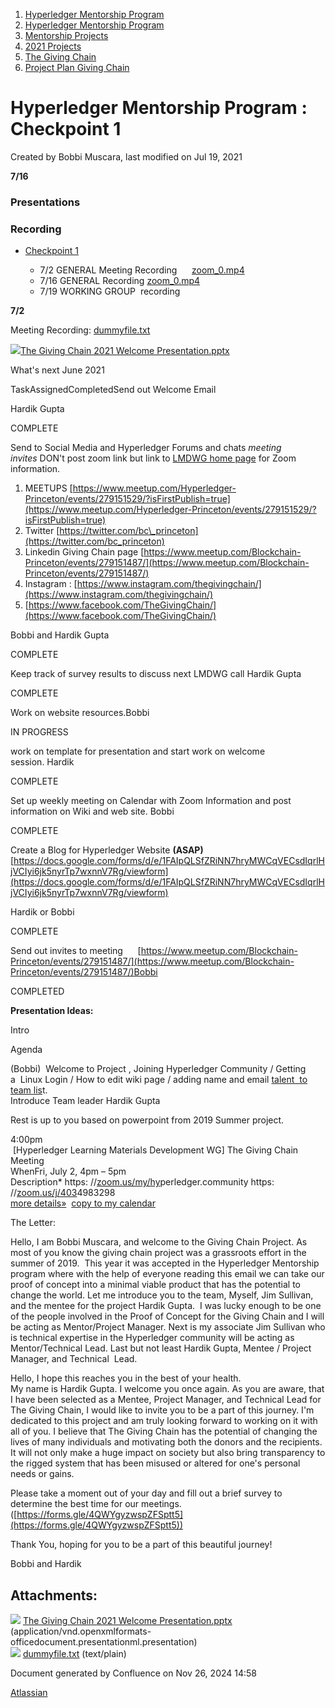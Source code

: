 1. [Hyperledger Mentorship Program](index.html)
2. [Hyperledger Mentorship Program](Hyperledger-Mentorship-Program_21954571.html)
3. [Mentorship Projects](Mentorship-Projects_21954604.html)
4. [2021 Projects](2021-Projects_21964295.html)
5. [The Giving Chain](The-Giving-Chain_21957087.html)
6. [Project Plan Giving Chain](Project-Plan-Giving-Chain_21964753.html)

# Hyperledger Mentorship Program : Checkpoint 1

Created by Bobbi Muscara, last modified on Jul 19, 2021

**7/16**

### Presentations

### Recording

- [Checkpoint 1](https://lf-hyperledger.atlassian.net/wiki/display/INTERN/Checkpoint+1)
  
  - 7/2 GENERAL Meeting Recording      [zoom\_0.mp4](https://lf-hyperledger.atlassian.net/wiki/download/attachments/18710530/zoom_0.mp4?version=15&modificationDate=1626459416000&api=v2)
  - 7/16 GENERAL Recording [zoom\_0.mp4](https://lf-hyperledger.atlassian.net/wiki/download/attachments/18710530/zoom_0.mp4?version=15&modificationDate=1626459416000&api=v2)
  - 7/19 WORKING GROUP  recording

**7/2** 

Meeting Recording: [dummyfile.txt](#)

[![](attachments/thumbnails/21957713/21964894)](attachments/21957713/21964894.pptx)[The Giving Chain 2021 Welcome Presentation.pptx](attachments/21957713/21964894.pptx)

What's next June 2021

TaskAssignedCompletedSend out Welcome Email

Hardik Gupta

COMPLETE

Send to Social Media and Hyperledger Forums and chats *meeting invites* DON't post zoom link but link to [LMDWG home page](https://lf-hyperledger.atlassian.net/wiki/spaces/LMDWG/overview) for Zoom information. 

1. MEETUPS [https://www.meetup.com/Hyperledger-Princeton/events/279151529/?isFirstPublish=true](https://www.meetup.com/Hyperledger-Princeton/events/279151529/?isFirstPublish=true)
2. Twitter [https://twitter.com/bc\_princeton](https://twitter.com/bc_princeton)
3. Linkedin Giving Chain page [https://www.meetup.com/Blockchain-Princeton/events/279151487/](https://www.meetup.com/Blockchain-Princeton/events/279151487/)
4. Instagram : [https://www.instagram.com/thegivingchain/](https://www.instagram.com/thegivingchain/)
5. [https://www.facebook.com/TheGivingChain/](https://www.facebook.com/TheGivingChain/)

Bobbi and Hardik Gupta

COMPLETE

Keep track of survey results to discuss next LMDWG call Hardik Gupta

COMPLETE

Work on website resources.Bobbi

IN PROGRESS

work on template for presentation and start work on welcome  session. Hardik

COMPLETE

Set up weekly meeting on Calendar with Zoom Information and post information on Wiki and web site. Bobbi

COMPLETE

Create a Blog for Hyperledger Website **(ASAP)**  
[https://docs.google.com/forms/d/e/1FAIpQLSfZRiNN7hryMWCqVECsdIqrlHjVCIyi6jk5nyrTp7wxnnV7Rg/viewform](https://docs.google.com/forms/d/e/1FAIpQLSfZRiNN7hryMWCqVECsdIqrlHjVCIyi6jk5nyrTp7wxnnV7Rg/viewform)

Hardik or Bobbi

COMPLETE

Send out invites to meeting      [https://www.meetup.com/Blockchain-Princeton/events/279151487/](https://www.meetup.com/Blockchain-Princeton/events/279151487/)Bobbi

COMPLETED

**Presentation Ideas:**

Intro

Agenda

(Bobbi)  Welcome to Project , Joining Hyperledger Community / Getting a  Linux Login / How to edit wiki page / adding name and email [talent  to team lis](Team-Information_21957747.html)t.  
Introduce Team leader Hardik Gupta

Rest is up to you based on powerpoint from 2019 Summer project. 

4:00pm  
 \[Hyperledger Learning Materials Development WG] The Giving Chain Meeting  
WhenFri, July 2, 4pm – 5pm  
Description* https: //[zoom.us/my/hy](http://zoom.us/my/hy)perledger.community https: //[zoom.us/j/403](http://zoom.us/j/403)4983298  
[more details»](https://www.google.com/calendar/event?eid=bGxjNzJ0YWdzOHBzcGpobjkwdTg5YmQyaDBfMjAyMTA3MDJUMTYwMDAwWiBjX3FubGNiMmkyYzh1YTluMjU5cTl0NXQxcWhrQGc&ctz=Etc%2FGMT)  [copy to my calendar](https://calendar.google.com/calendar/u/0/r/eventedit/copy/bGxjNzJ0YWdzOHBzcGpobjkwdTg5YmQyaDBfMjAyMTA3MDJUMTYwMDAwWiBjX3FubGNiMmkyYzh1YTluMjU5cTl0NXQxcWhrQGc)

The Letter:

Hello, I am Bobbi Muscara, and welcome to the Giving Chain Project. As most of you know the giving chain project was a grassroots effort in the summer of 2019.  This year it was accepted in the Hyperledger Mentorship program where with the help of everyone reading this email we can take our proof of concept into a minimal viable product that has the potential to change the world. Let me introduce you to the team, Myself, Jim Sullivan, and the mentee for the project Hardik Gupta.  I was lucky enough to be one of the people involved in the Proof of Concept for the Giving Chain and I will be acting as Mentor/Project Manager. Next is my associate Jim Sullivan who is technical expertise in the Hyperledger community will be acting as Mentor/Technical Lead. Last but not least Hardik Gupta, Mentee / Project Manager, and Technical  Lead.

Hello, I hope this reaches you in the best of your health.  
My name is Hardik Gupta. I welcome you once again. As you are aware, that I have been selected as a Mentee, Project Manager, and Technical Lead for The Giving Chain, I would like to invite you to be a part of this journey. I'm dedicated to this project and am truly looking forward to working on it with all of you. I believe that The Giving Chain has the potential of changing the lives of many individuals and motivating both the donors and the recipients. It will not only make a huge impact on society but also bring transparency to the rigged system that has been misused or altered for one's personal needs or gains. 

Please take a moment out of your day and fill out a brief survey to determine the best time for our meetings. ([https://forms.gle/4QWYgyzwspZFSptt5](https://forms.gle/4QWYgyzwspZFSptt5))

Thank You, hoping for you to be a part of this beautiful journey!

Bobbi and Hardik

## Attachments:

![](images/icons/bullet_blue.gif) [The Giving Chain 2021 Welcome Presentation.pptx](attachments/21957713/21964894.pptx) (application/vnd.openxmlformats-officedocument.presentationml.presentation)  
![](images/icons/bullet_blue.gif) [dummyfile.txt](attachments/21957713/21964926.txt) (text/plain)

Document generated by Confluence on Nov 26, 2024 14:58

[Atlassian](http://www.atlassian.com/)
